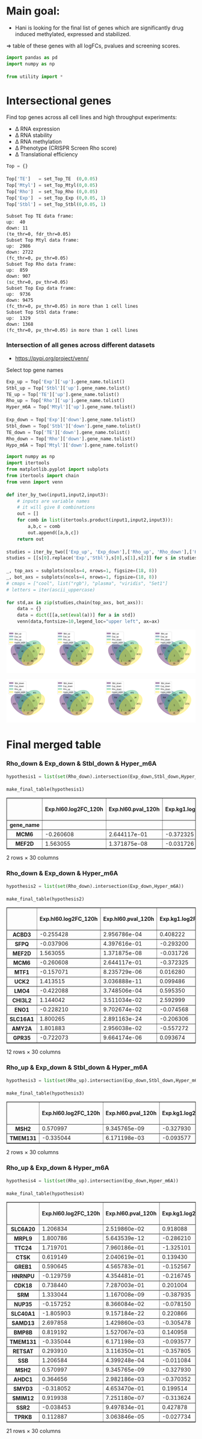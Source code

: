# Main goal: 
- Hani is looking for the final list of genes which are significantly drug induced methylated, expressed and stabilized. 

=> table of these genes with all logFCs, pvalues and screening scores. 



```python
import pandas as pd 
import numpy as np

from utility import *
```

# Intersectional genes 
Find top genes across all cell lines and high throughput experiments:

- ∆ RNA expression 
- ∆ RNA stability 
- ∆ RNA methylation  
- ∆ Phenotype (CRISPR Screen Rho score)
- ∆ Translational efficiency


```python
Top = {}

Top['TE']   = set_Top_TE  (0,0.05)
Top['Mtyl'] = set_Top_Mtyl(0,0.05)
Top['Rho']  = set_Top_Rho (0,0.05)
Top['Exp']  = set_Top_Exp (0,0.05, 1)
Top['Stbl'] = set_Top_Stbl(0,0.05, 1)

```

    Subset Top TE data frame:
    up:  40
    down: 11
    (te_thr=0, fdr_thr=0.05)
    Subset Top Mtyl data frame:
    up:  2986
    down: 2722
    (fc_thr=0, pv_thr=0.05)
    Subset Top Rho data frame:
    up:  859
    down: 907
    (sc_thr=0, pv_thr=0.05)
    Subset Top Exp data frame:
    up:  9736
    down: 9475
    (fc_thr=0, pv_thr=0.05) in more than 1 cell lines
    Subset Top Stbl data frame:
    up:  1329
    down: 1368
    (fc_thr=0, pv_thr=0.05) in more than 1 cell lines


### Intersection of all genes across different datasets

- https://pypi.org/project/venn/

Select top gene names 


```python
Exp_up = Top['Exp']['up'].gene_name.tolist()
Stbl_up = Top['Stbl']['up'].gene_name.tolist()
TE_up = Top['TE']['up'].gene_name.tolist()
Rho_up = Top['Rho']['up'].gene_name.tolist()
Hyper_m6A = Top['Mtyl']['up'].gene_name.tolist()

Exp_down = Top['Exp']['down'].gene_name.tolist()
Stbl_down = Top['Stbl']['down'].gene_name.tolist()
TE_down = Top['TE']['down'].gene_name.tolist()
Rho_down = Top['Rho']['down'].gene_name.tolist()
Hypo_m6A = Top['Mtyl']['down'].gene_name.tolist()
```


```python
import numpy as np
import itertools
from matplotlib.pyplot import subplots
from itertools import chain
from venn import venn 

def iter_by_two(input1,input2,input3):
    # inputs are variable names 
    # it will give 8 combinations 
    out = []
    for comb in list(itertools.product(input1,input2,input3)):
        a,b,c = comb
        out.append([a,b,c])
    return out 

studies = iter_by_two(['Exp_up', 'Exp_down'],['Rho_up', 'Rho_down'],['Hyper_m6A', 'Hypo_m6A'])
studies = [[s[0].replace('Exp','Stbl'),s[0],s[1],s[2]] for s in studies]

_, top_axs = subplots(ncols=4, nrows=1, figsize=(18, 8))
_, bot_axs = subplots(ncols=4, nrows=1, figsize=(18, 8))
# cmaps = ["cool", list("rgb"), "plasma", "viridis", "Set1"]
# letters = iter(ascii_uppercase)

for std,ax in zip(studies,chain(top_axs, bot_axs)):
    data = {}
    data = dict([[a,set(eval(a))] for a in std])
    venn(data,fontsize=10,legend_loc="upper left", ax=ax)
```


    
![png](img/venn_1.png)
    



    
![png](img/venn_2.png)
    


# Final merged table

### Rho_down & Exp_down & Stbl_down & Hyper_m6A


```python
hypothesis1 = list(set(Rho_down).intersection(Exp_down,Stbl_down,Hyper_m6A))

make_final_table(hypothesis1)
```




<table border="1" class="dataframe">
  <thead>
    <tr style="text-align: right;">
      <th></th>
      <th>Exp.hl60.log2FC_120h</th>
      <th>Exp.hl60.pval_120h</th>
      <th>Exp.kg1.log2FC</th>
      <th>Exp.kg1.pval</th>
      <th>Exp.molm14.log2FC</th>
      <th>Exp.molm14.pval</th>
      <th>Exp.ociaml2.log2FC</th>
      <th>Exp.ociaml2.pval</th>
      <th>Exp.ociaml3.log2FC</th>
      <th>Exp.ociaml3.pval</th>
      <th>...</th>
      <th>Stbl.ociaml3.logFC</th>
      <th>Stbl.ociaml3.pval</th>
      <th>Stbl.thp1.logFC</th>
      <th>Stbl.thp1.pval</th>
      <th>TE.Estimate_treatmentDRUG</th>
      <th>TE.fdr_Pr...z.._treatmentDRUG</th>
      <th>Rho.Mann-Whitney p-value</th>
      <th>Rho.rho score</th>
      <th>Gamma.Mann-Whitney p-value</th>
      <th>Gamma.gamma score</th>
    </tr>
    <tr>
      <th>gene_name</th>
      <th></th>
      <th></th>
      <th></th>
      <th></th>
      <th></th>
      <th></th>
      <th></th>
      <th></th>
      <th></th>
      <th></th>
      <th></th>
      <th></th>
      <th></th>
      <th></th>
      <th></th>
      <th></th>
      <th></th>
      <th></th>
      <th></th>
      <th></th>
      <th></th>
    </tr>
  </thead>
  <tbody>
    <tr>
      <th>MCM6</th>
      <td>-0.260608</td>
      <td>2.644117e-01</td>
      <td>-0.372325</td>
      <td>0.006128</td>
      <td>-0.706042</td>
      <td>0.000015</td>
      <td>-0.062433</td>
      <td>0.694125</td>
      <td>-0.377572</td>
      <td>0.011931</td>
      <td>...</td>
      <td>0.192816</td>
      <td>0.155195</td>
      <td>0.063040</td>
      <td>0.487625</td>
      <td>0.141152</td>
      <td>0.568586</td>
      <td>0.0176399</td>
      <td>-0.256772</td>
      <td>0.000117131</td>
      <td>-0.364115</td>
    </tr>
    <tr>
      <th>MEF2D</th>
      <td>1.563055</td>
      <td>1.371875e-08</td>
      <td>-0.031726</td>
      <td>0.891686</td>
      <td>-0.347330</td>
      <td>0.104679</td>
      <td>-0.220338</td>
      <td>0.216834</td>
      <td>-0.409503</td>
      <td>0.017260</td>
      <td>...</td>
      <td>0.228954</td>
      <td>0.115202</td>
      <td>0.120834</td>
      <td>0.277893</td>
      <td>0.119764</td>
      <td>0.907884</td>
      <td>0.0498476</td>
      <td>-0.0656627</td>
      <td>0.00318461</td>
      <td>-0.038707</td>
    </tr>
  </tbody>
</table>
<p>2 rows × 30 columns</p>
</div>



### Rho_down & Exp_down & Hyper_m6A


```python
hypothesis2 = list(set(Rho_down).intersection(Exp_down,Hyper_m6A))

make_final_table(hypothesis2)
```




<table border="1" class="dataframe">
  <thead>
    <tr style="text-align: right;">
      <th></th>
      <th>Exp.hl60.log2FC_120h</th>
      <th>Exp.hl60.pval_120h</th>
      <th>Exp.kg1.log2FC</th>
      <th>Exp.kg1.pval</th>
      <th>Exp.molm14.log2FC</th>
      <th>Exp.molm14.pval</th>
      <th>Exp.ociaml2.log2FC</th>
      <th>Exp.ociaml2.pval</th>
      <th>Exp.ociaml3.log2FC</th>
      <th>Exp.ociaml3.pval</th>
      <th>...</th>
      <th>Stbl.ociaml3.logFC</th>
      <th>Stbl.ociaml3.pval</th>
      <th>Stbl.thp1.logFC</th>
      <th>Stbl.thp1.pval</th>
      <th>TE.Estimate_treatmentDRUG</th>
      <th>TE.fdr_Pr...z.._treatmentDRUG</th>
      <th>Rho.Mann-Whitney p-value</th>
      <th>Rho.rho score</th>
      <th>Gamma.Mann-Whitney p-value</th>
      <th>Gamma.gamma score</th>
    </tr>
  </thead>
  <tbody>
    <tr>
      <th>ACBD3</th>
      <td>-0.255428</td>
      <td>2.956786e-04</td>
      <td>0.408222</td>
      <td>0.224012</td>
      <td>-0.004804</td>
      <td>9.774198e-01</td>
      <td>-0.033640</td>
      <td>0.839696</td>
      <td>0.277632</td>
      <td>0.272227</td>
      <td>...</td>
      <td>NaN</td>
      <td>NaN</td>
      <td>NaN</td>
      <td>NaN</td>
      <td>0.014849</td>
      <td>0.991344</td>
      <td>0.00126337</td>
      <td>-0.142158</td>
      <td>0.0168892</td>
      <td>0.0409318</td>
    </tr>
    <tr>
      <th>SFPQ</th>
      <td>-0.037906</td>
      <td>4.397616e-01</td>
      <td>-0.293200</td>
      <td>0.086317</td>
      <td>-0.317340</td>
      <td>4.290813e-02</td>
      <td>-0.175780</td>
      <td>0.304325</td>
      <td>-0.017672</td>
      <td>0.933338</td>
      <td>...</td>
      <td>-0.161741</td>
      <td>0.284903</td>
      <td>0.052482</td>
      <td>0.577053</td>
      <td>0.226904</td>
      <td>0.185863</td>
      <td>0.00230533</td>
      <td>-0.200517</td>
      <td>0.00880856</td>
      <td>-0.102862</td>
    </tr>
    <tr>
      <th>MEF2D</th>
      <td>1.563055</td>
      <td>1.371875e-08</td>
      <td>-0.031726</td>
      <td>0.891686</td>
      <td>-0.347330</td>
      <td>1.046792e-01</td>
      <td>-0.220338</td>
      <td>0.216834</td>
      <td>-0.409503</td>
      <td>0.017260</td>
      <td>...</td>
      <td>0.228954</td>
      <td>0.115202</td>
      <td>0.120834</td>
      <td>0.277893</td>
      <td>0.119764</td>
      <td>0.907884</td>
      <td>0.0498476</td>
      <td>-0.0656627</td>
      <td>0.00318461</td>
      <td>-0.038707</td>
    </tr>
    <tr>
      <th>MCM6</th>
      <td>-0.260608</td>
      <td>2.644117e-01</td>
      <td>-0.372325</td>
      <td>0.006128</td>
      <td>-0.706042</td>
      <td>1.485079e-05</td>
      <td>-0.062433</td>
      <td>0.694125</td>
      <td>-0.377572</td>
      <td>0.011931</td>
      <td>...</td>
      <td>0.192816</td>
      <td>0.155195</td>
      <td>0.063040</td>
      <td>0.487625</td>
      <td>0.141152</td>
      <td>0.568586</td>
      <td>0.0176399</td>
      <td>-0.256772</td>
      <td>0.000117131</td>
      <td>-0.364115</td>
    </tr>
    <tr>
      <th>MTF1</th>
      <td>-0.157071</td>
      <td>8.235729e-06</td>
      <td>0.016280</td>
      <td>0.937028</td>
      <td>-0.446972</td>
      <td>2.140451e-01</td>
      <td>0.305052</td>
      <td>0.204213</td>
      <td>0.002159</td>
      <td>0.993814</td>
      <td>...</td>
      <td>NaN</td>
      <td>NaN</td>
      <td>NaN</td>
      <td>NaN</td>
      <td>0.124444</td>
      <td>0.940129</td>
      <td>0.00201799</td>
      <td>-0.297069</td>
      <td>0.137841</td>
      <td>-0.146795</td>
    </tr>
    <tr>
      <th>UCK2</th>
      <td>1.413515</td>
      <td>3.036888e-11</td>
      <td>0.099486</td>
      <td>0.557710</td>
      <td>-0.166197</td>
      <td>3.703695e-01</td>
      <td>0.169666</td>
      <td>0.312809</td>
      <td>0.003967</td>
      <td>0.982084</td>
      <td>...</td>
      <td>NaN</td>
      <td>NaN</td>
      <td>NaN</td>
      <td>NaN</td>
      <td>0.407555</td>
      <td>0.543413</td>
      <td>0.00679669</td>
      <td>-0.141699</td>
      <td>0.600712</td>
      <td>-0.00531935</td>
    </tr>
    <tr>
      <th>LMO4</th>
      <td>-0.422088</td>
      <td>3.748506e-04</td>
      <td>0.595350</td>
      <td>0.001234</td>
      <td>-0.132534</td>
      <td>4.611962e-01</td>
      <td>-0.108333</td>
      <td>0.569185</td>
      <td>0.297329</td>
      <td>0.221916</td>
      <td>...</td>
      <td>-0.078583</td>
      <td>0.517867</td>
      <td>0.040331</td>
      <td>0.681654</td>
      <td>-0.122797</td>
      <td>0.927343</td>
      <td>0.020828</td>
      <td>-0.0850827</td>
      <td>0.122142</td>
      <td>0.0282576</td>
    </tr>
    <tr>
      <th>CHI3L2</th>
      <td>1.144042</td>
      <td>3.511034e-02</td>
      <td>2.592999</td>
      <td>0.249316</td>
      <td>-1.679973</td>
      <td>2.290830e-01</td>
      <td>-0.852745</td>
      <td>0.564122</td>
      <td>1.009644</td>
      <td>0.413695</td>
      <td>...</td>
      <td>NaN</td>
      <td>NaN</td>
      <td>NaN</td>
      <td>NaN</td>
      <td>NaN</td>
      <td>NaN</td>
      <td>0.0342496</td>
      <td>-0.134453</td>
      <td>0.255808</td>
      <td>-0.0222494</td>
    </tr>
    <tr>
      <th>ENO1</th>
      <td>-0.228210</td>
      <td>9.702674e-02</td>
      <td>-0.074568</td>
      <td>0.673064</td>
      <td>-0.349341</td>
      <td>4.168188e-02</td>
      <td>-0.035007</td>
      <td>0.820917</td>
      <td>0.142302</td>
      <td>0.610297</td>
      <td>...</td>
      <td>-0.051891</td>
      <td>0.721501</td>
      <td>0.002783</td>
      <td>0.981011</td>
      <td>0.170456</td>
      <td>0.022071</td>
      <td>0.0499464</td>
      <td>-0.220227</td>
      <td>0.971943</td>
      <td>-0.00204534</td>
    </tr>
    <tr>
      <th>SLC16A1</th>
      <td>1.800265</td>
      <td>2.891163e-24</td>
      <td>-0.206306</td>
      <td>0.193738</td>
      <td>-0.896546</td>
      <td>5.054270e-07</td>
      <td>-0.286578</td>
      <td>0.123413</td>
      <td>-0.597357</td>
      <td>0.000597</td>
      <td>...</td>
      <td>NaN</td>
      <td>NaN</td>
      <td>NaN</td>
      <td>NaN</td>
      <td>-1.849582</td>
      <td>0.192857</td>
      <td>0.00831795</td>
      <td>-0.178622</td>
      <td>0.196717</td>
      <td>-0.0273967</td>
    </tr>
    <tr>
      <th>AMY2A</th>
      <td>1.801883</td>
      <td>2.956038e-02</td>
      <td>-0.557272</td>
      <td>0.890247</td>
      <td>0.993406</td>
      <td>8.049595e-01</td>
      <td>-2.299423</td>
      <td>0.564383</td>
      <td>2.749730</td>
      <td>0.202518</td>
      <td>...</td>
      <td>NaN</td>
      <td>NaN</td>
      <td>NaN</td>
      <td>NaN</td>
      <td>NaN</td>
      <td>NaN</td>
      <td>0.0125431</td>
      <td>-0.093866</td>
      <td>0.52997</td>
      <td>-0.010743</td>
    </tr>
    <tr>
      <th>GPR35</th>
      <td>-0.722073</td>
      <td>9.664174e-06</td>
      <td>0.093674</td>
      <td>0.758931</td>
      <td>-0.528963</td>
      <td>4.576730e-01</td>
      <td>0.218798</td>
      <td>0.641025</td>
      <td>-0.179317</td>
      <td>0.588192</td>
      <td>...</td>
      <td>NaN</td>
      <td>NaN</td>
      <td>NaN</td>
      <td>NaN</td>
      <td>NaN</td>
      <td>NaN</td>
      <td>0.028282</td>
      <td>-0.136965</td>
      <td>0.194008</td>
      <td>0.00621635</td>
    </tr>
  </tbody>
</table>
<p>12 rows × 30 columns</p>
</div>



### Rho_up & Exp_down & Stbl_down & Hyper_m6A


```python
hypothesis3 = list(set(Rho_up).intersection(Exp_down,Stbl_down,Hyper_m6A))

make_final_table(hypothesis3)
```




<table border="1" class="dataframe">
  <thead>
    <tr style="text-align: right;">
      <th></th>
      <th>Exp.hl60.log2FC_120h</th>
      <th>Exp.hl60.pval_120h</th>
      <th>Exp.kg1.log2FC</th>
      <th>Exp.kg1.pval</th>
      <th>Exp.molm14.log2FC</th>
      <th>Exp.molm14.pval</th>
      <th>Exp.ociaml2.log2FC</th>
      <th>Exp.ociaml2.pval</th>
      <th>Exp.ociaml3.log2FC</th>
      <th>Exp.ociaml3.pval</th>
      <th>...</th>
      <th>Stbl.ociaml3.logFC</th>
      <th>Stbl.ociaml3.pval</th>
      <th>Stbl.thp1.logFC</th>
      <th>Stbl.thp1.pval</th>
      <th>TE.Estimate_treatmentDRUG</th>
      <th>TE.fdr_Pr...z.._treatmentDRUG</th>
      <th>Rho.Mann-Whitney p-value</th>
      <th>Rho.rho score</th>
      <th>Gamma.Mann-Whitney p-value</th>
      <th>Gamma.gamma score</th>
    </tr>
  </thead>
  <tbody>
    <tr>
      <th>MSH2</th>
      <td>0.570997</td>
      <td>9.345765e-09</td>
      <td>-0.327930</td>
      <td>0.062360</td>
      <td>-0.707776</td>
      <td>0.000106</td>
      <td>-0.234308</td>
      <td>0.213572</td>
      <td>-0.336881</td>
      <td>0.054838</td>
      <td>...</td>
      <td>-0.012684</td>
      <td>0.916366</td>
      <td>-0.167781</td>
      <td>0.221697</td>
      <td>0.154781</td>
      <td>0.722210</td>
      <td>0.00587056</td>
      <td>0.142873</td>
      <td>0.147186</td>
      <td>-0.0302337</td>
    </tr>
    <tr>
      <th>TMEM131</th>
      <td>-0.335044</td>
      <td>6.171198e-03</td>
      <td>-0.093577</td>
      <td>0.560429</td>
      <td>0.057964</td>
      <td>0.729947</td>
      <td>0.027949</td>
      <td>0.856325</td>
      <td>-0.017475</td>
      <td>0.931948</td>
      <td>...</td>
      <td>-0.202671</td>
      <td>0.121390</td>
      <td>-0.215341</td>
      <td>0.041291</td>
      <td>0.063921</td>
      <td>0.932726</td>
      <td>0.0222428</td>
      <td>0.161288</td>
      <td>0.00265797</td>
      <td>-0.0662091</td>
    </tr>
  </tbody>
</table>
<p>2 rows × 30 columns</p>
</div>



### Rho_up & Exp_down & Hyper_m6A


```python
hypothesis4 = list(set(Rho_up).intersection(Exp_down,Hyper_m6A))

make_final_table(hypothesis4)
```




<table border="1" class="dataframe">
  <thead>
    <tr style="text-align: right;">
      <th></th>
      <th>Exp.hl60.log2FC_120h</th>
      <th>Exp.hl60.pval_120h</th>
      <th>Exp.kg1.log2FC</th>
      <th>Exp.kg1.pval</th>
      <th>Exp.molm14.log2FC</th>
      <th>Exp.molm14.pval</th>
      <th>Exp.ociaml2.log2FC</th>
      <th>Exp.ociaml2.pval</th>
      <th>Exp.ociaml3.log2FC</th>
      <th>Exp.ociaml3.pval</th>
      <th>...</th>
      <th>Stbl.ociaml3.logFC</th>
      <th>Stbl.ociaml3.pval</th>
      <th>Stbl.thp1.logFC</th>
      <th>Stbl.thp1.pval</th>
      <th>TE.Estimate_treatmentDRUG</th>
      <th>TE.fdr_Pr...z.._treatmentDRUG</th>
      <th>Rho.Mann-Whitney p-value</th>
      <th>Rho.rho score</th>
      <th>Gamma.Mann-Whitney p-value</th>
      <th>Gamma.gamma score</th>
    </tr>
  </thead>
  <tbody>
    <tr>
      <th>SLC6A20</th>
      <td>1.206834</td>
      <td>2.519860e-02</td>
      <td>0.918088</td>
      <td>0.352388</td>
      <td>1.259865</td>
      <td>0.271128</td>
      <td>-2.650165</td>
      <td>0.012432</td>
      <td>1.071316</td>
      <td>0.201365</td>
      <td>...</td>
      <td>NaN</td>
      <td>NaN</td>
      <td>NaN</td>
      <td>NaN</td>
      <td>NaN</td>
      <td>NaN</td>
      <td>0.0432376</td>
      <td>0.0774343</td>
      <td>0.628967</td>
      <td>-0.010128</td>
    </tr>
    <tr>
      <th>MRPL9</th>
      <td>1.800786</td>
      <td>5.643539e-12</td>
      <td>-0.286210</td>
      <td>0.102172</td>
      <td>-0.287571</td>
      <td>0.150551</td>
      <td>0.250177</td>
      <td>0.287494</td>
      <td>-0.518568</td>
      <td>0.038305</td>
      <td>...</td>
      <td>NaN</td>
      <td>NaN</td>
      <td>NaN</td>
      <td>NaN</td>
      <td>-0.155038</td>
      <td>0.893222</td>
      <td>0.00288828</td>
      <td>0.144698</td>
      <td>0.00025029</td>
      <td>-0.232271</td>
    </tr>
    <tr>
      <th>TTC24</th>
      <td>1.719701</td>
      <td>7.960186e-01</td>
      <td>-1.325101</td>
      <td>0.042348</td>
      <td>NaN</td>
      <td>NaN</td>
      <td>0.400511</td>
      <td>0.861518</td>
      <td>-1.826989</td>
      <td>0.651439</td>
      <td>...</td>
      <td>NaN</td>
      <td>NaN</td>
      <td>NaN</td>
      <td>NaN</td>
      <td>NaN</td>
      <td>NaN</td>
      <td>0.00262083</td>
      <td>0.1697</td>
      <td>0.974615</td>
      <td>0.0355165</td>
    </tr>
    <tr>
      <th>CTSK</th>
      <td>0.619149</td>
      <td>2.040619e-01</td>
      <td>0.139430</td>
      <td>0.899428</td>
      <td>0.496117</td>
      <td>0.645394</td>
      <td>-1.639188</td>
      <td>0.178626</td>
      <td>0.554341</td>
      <td>0.412652</td>
      <td>...</td>
      <td>NaN</td>
      <td>NaN</td>
      <td>NaN</td>
      <td>NaN</td>
      <td>NaN</td>
      <td>NaN</td>
      <td>0.046755</td>
      <td>0.0904569</td>
      <td>0.494404</td>
      <td>-0.0195168</td>
    </tr>
    <tr>
      <th>GREB1</th>
      <td>0.590645</td>
      <td>4.565783e-01</td>
      <td>-0.152567</td>
      <td>0.715700</td>
      <td>0.282140</td>
      <td>0.808558</td>
      <td>0.576708</td>
      <td>0.540513</td>
      <td>-1.171591</td>
      <td>0.026395</td>
      <td>...</td>
      <td>NaN</td>
      <td>NaN</td>
      <td>NaN</td>
      <td>NaN</td>
      <td>NaN</td>
      <td>NaN</td>
      <td>0.0198208</td>
      <td>0.0869877</td>
      <td>0.184415</td>
      <td>0.0561801</td>
    </tr>
    <tr>
      <th>HNRNPU</th>
      <td>-0.129759</td>
      <td>4.354481e-01</td>
      <td>-0.216745</td>
      <td>0.246770</td>
      <td>-0.456809</td>
      <td>0.002849</td>
      <td>0.115574</td>
      <td>0.365777</td>
      <td>0.096698</td>
      <td>0.643306</td>
      <td>...</td>
      <td>0.020860</td>
      <td>0.889410</td>
      <td>-0.004460</td>
      <td>0.964859</td>
      <td>0.268148</td>
      <td>0.001581</td>
      <td>0.0489654</td>
      <td>0.132367</td>
      <td>0.383809</td>
      <td>-0.0425436</td>
    </tr>
    <tr>
      <th>CDK18</th>
      <td>0.738440</td>
      <td>7.287003e-01</td>
      <td>0.201004</td>
      <td>0.897594</td>
      <td>0.584568</td>
      <td>0.149347</td>
      <td>0.269656</td>
      <td>0.405711</td>
      <td>-0.443172</td>
      <td>0.157660</td>
      <td>...</td>
      <td>NaN</td>
      <td>NaN</td>
      <td>NaN</td>
      <td>NaN</td>
      <td>NaN</td>
      <td>NaN</td>
      <td>0.0231814</td>
      <td>0.126849</td>
      <td>0.190298</td>
      <td>-0.0206226</td>
    </tr>
    <tr>
      <th>SRM</th>
      <td>1.333044</td>
      <td>1.167008e-09</td>
      <td>-0.387935</td>
      <td>0.098412</td>
      <td>-0.190280</td>
      <td>0.511287</td>
      <td>-0.030205</td>
      <td>0.875547</td>
      <td>0.050346</td>
      <td>0.832267</td>
      <td>...</td>
      <td>NaN</td>
      <td>NaN</td>
      <td>NaN</td>
      <td>NaN</td>
      <td>0.196854</td>
      <td>0.707356</td>
      <td>0.0336788</td>
      <td>0.0798143</td>
      <td>0.114066</td>
      <td>-0.0727709</td>
    </tr>
    <tr>
      <th>NUP35</th>
      <td>-0.157252</td>
      <td>8.366084e-02</td>
      <td>-0.078150</td>
      <td>0.738598</td>
      <td>-0.534280</td>
      <td>0.030826</td>
      <td>-0.087652</td>
      <td>0.703460</td>
      <td>-0.127036</td>
      <td>0.600484</td>
      <td>...</td>
      <td>NaN</td>
      <td>NaN</td>
      <td>NaN</td>
      <td>NaN</td>
      <td>-0.195545</td>
      <td>0.877835</td>
      <td>0.00438646</td>
      <td>0.133577</td>
      <td>0.370689</td>
      <td>0.00643263</td>
    </tr>
    <tr>
      <th>SLC40A1</th>
      <td>-1.805903</td>
      <td>9.157184e-22</td>
      <td>0.220866</td>
      <td>0.333506</td>
      <td>-0.752589</td>
      <td>0.596286</td>
      <td>0.461624</td>
      <td>0.023219</td>
      <td>1.539103</td>
      <td>0.000218</td>
      <td>...</td>
      <td>NaN</td>
      <td>NaN</td>
      <td>NaN</td>
      <td>NaN</td>
      <td>NaN</td>
      <td>NaN</td>
      <td>0.00545656</td>
      <td>0.106535</td>
      <td>0.565091</td>
      <td>0.0277337</td>
    </tr>
    <tr>
      <th>SAMD13</th>
      <td>2.697858</td>
      <td>1.429860e-03</td>
      <td>-0.305478</td>
      <td>0.581785</td>
      <td>-0.158482</td>
      <td>0.788260</td>
      <td>0.318479</td>
      <td>0.653815</td>
      <td>-0.646936</td>
      <td>0.643254</td>
      <td>...</td>
      <td>NaN</td>
      <td>NaN</td>
      <td>NaN</td>
      <td>NaN</td>
      <td>NaN</td>
      <td>NaN</td>
      <td>0.00489573</td>
      <td>0.111218</td>
      <td>0.203665</td>
      <td>0.00682179</td>
    </tr>
    <tr>
      <th>BMP8B</th>
      <td>0.819192</td>
      <td>1.527067e-03</td>
      <td>0.140958</td>
      <td>0.786972</td>
      <td>0.025062</td>
      <td>0.894030</td>
      <td>-0.072460</td>
      <td>0.597073</td>
      <td>0.563463</td>
      <td>0.000412</td>
      <td>...</td>
      <td>NaN</td>
      <td>NaN</td>
      <td>NaN</td>
      <td>NaN</td>
      <td>NaN</td>
      <td>NaN</td>
      <td>0.0236276</td>
      <td>0.0922899</td>
      <td>0.268999</td>
      <td>-0.0143093</td>
    </tr>
    <tr>
      <th>TMEM131</th>
      <td>-0.335044</td>
      <td>6.171198e-03</td>
      <td>-0.093577</td>
      <td>0.560429</td>
      <td>0.057964</td>
      <td>0.729947</td>
      <td>0.027949</td>
      <td>0.856325</td>
      <td>-0.017475</td>
      <td>0.931948</td>
      <td>...</td>
      <td>-0.202671</td>
      <td>0.121390</td>
      <td>-0.215341</td>
      <td>0.041291</td>
      <td>0.063921</td>
      <td>0.932726</td>
      <td>0.0222428</td>
      <td>0.161288</td>
      <td>0.00265797</td>
      <td>-0.0662091</td>
    </tr>
    <tr>
      <th>RETSAT</th>
      <td>0.293910</td>
      <td>3.116350e-01</td>
      <td>-0.357805</td>
      <td>0.357041</td>
      <td>0.788125</td>
      <td>0.004258</td>
      <td>0.430948</td>
      <td>0.176807</td>
      <td>0.521691</td>
      <td>0.146683</td>
      <td>...</td>
      <td>NaN</td>
      <td>NaN</td>
      <td>NaN</td>
      <td>NaN</td>
      <td>0.029562</td>
      <td>0.988401</td>
      <td>0.0373066</td>
      <td>0.148801</td>
      <td>0.453571</td>
      <td>-0.0118136</td>
    </tr>
    <tr>
      <th>SSB</th>
      <td>1.206584</td>
      <td>4.399248e-04</td>
      <td>-0.011084</td>
      <td>0.945075</td>
      <td>-0.256049</td>
      <td>0.113667</td>
      <td>0.006027</td>
      <td>0.976421</td>
      <td>0.030441</td>
      <td>0.916677</td>
      <td>...</td>
      <td>NaN</td>
      <td>NaN</td>
      <td>NaN</td>
      <td>NaN</td>
      <td>0.130178</td>
      <td>0.780711</td>
      <td>0.00951027</td>
      <td>0.199131</td>
      <td>0.000226838</td>
      <td>-0.205369</td>
    </tr>
    <tr>
      <th>MSH2</th>
      <td>0.570997</td>
      <td>9.345765e-09</td>
      <td>-0.327930</td>
      <td>0.062360</td>
      <td>-0.707776</td>
      <td>0.000106</td>
      <td>-0.234308</td>
      <td>0.213572</td>
      <td>-0.336881</td>
      <td>0.054838</td>
      <td>...</td>
      <td>-0.012684</td>
      <td>0.916366</td>
      <td>-0.167781</td>
      <td>0.221697</td>
      <td>0.154781</td>
      <td>0.722210</td>
      <td>0.00587056</td>
      <td>0.142873</td>
      <td>0.147186</td>
      <td>-0.0302337</td>
    </tr>
    <tr>
      <th>AHDC1</th>
      <td>0.364656</td>
      <td>2.982186e-03</td>
      <td>-0.370352</td>
      <td>0.226922</td>
      <td>0.056858</td>
      <td>0.865928</td>
      <td>0.004764</td>
      <td>0.993084</td>
      <td>0.248048</td>
      <td>0.581709</td>
      <td>...</td>
      <td>NaN</td>
      <td>NaN</td>
      <td>NaN</td>
      <td>NaN</td>
      <td>-0.198277</td>
      <td>0.927907</td>
      <td>0.0481923</td>
      <td>0.0721406</td>
      <td>0.731346</td>
      <td>-0.00303373</td>
    </tr>
    <tr>
      <th>SMYD3</th>
      <td>-0.318052</td>
      <td>4.653470e-01</td>
      <td>0.199514</td>
      <td>0.204869</td>
      <td>-0.067999</td>
      <td>0.691954</td>
      <td>-0.205786</td>
      <td>0.178188</td>
      <td>-0.014195</td>
      <td>0.942268</td>
      <td>...</td>
      <td>NaN</td>
      <td>NaN</td>
      <td>NaN</td>
      <td>NaN</td>
      <td>-0.157867</td>
      <td>0.934031</td>
      <td>0.0462115</td>
      <td>0.0743541</td>
      <td>0.175711</td>
      <td>-0.0207636</td>
    </tr>
    <tr>
      <th>SMIM12</th>
      <td>0.919938</td>
      <td>7.251180e-07</td>
      <td>-0.313624</td>
      <td>0.329383</td>
      <td>0.102123</td>
      <td>0.689345</td>
      <td>0.284827</td>
      <td>0.233304</td>
      <td>0.265253</td>
      <td>0.492096</td>
      <td>...</td>
      <td>NaN</td>
      <td>NaN</td>
      <td>NaN</td>
      <td>NaN</td>
      <td>0.260382</td>
      <td>0.878780</td>
      <td>0.0223228</td>
      <td>0.100061</td>
      <td>0.151677</td>
      <td>-0.0290833</td>
    </tr>
    <tr>
      <th>SSR2</th>
      <td>-0.038453</td>
      <td>9.497834e-01</td>
      <td>0.427878</td>
      <td>0.015550</td>
      <td>0.171407</td>
      <td>0.354462</td>
      <td>0.178020</td>
      <td>0.202149</td>
      <td>-0.072072</td>
      <td>0.664912</td>
      <td>...</td>
      <td>NaN</td>
      <td>NaN</td>
      <td>NaN</td>
      <td>NaN</td>
      <td>0.022685</td>
      <td>0.971238</td>
      <td>0.0279785</td>
      <td>0.15602</td>
      <td>0.0727247</td>
      <td>-0.0257302</td>
    </tr>
    <tr>
      <th>TPRKB</th>
      <td>0.112887</td>
      <td>3.063846e-05</td>
      <td>-0.027734</td>
      <td>0.910611</td>
      <td>-0.135479</td>
      <td>0.630298</td>
      <td>-0.163795</td>
      <td>0.492134</td>
      <td>-0.204264</td>
      <td>0.430332</td>
      <td>...</td>
      <td>NaN</td>
      <td>NaN</td>
      <td>NaN</td>
      <td>NaN</td>
      <td>0.064802</td>
      <td>0.959597</td>
      <td>0.0416847</td>
      <td>0.160599</td>
      <td>0.173848</td>
      <td>-0.0647234</td>
    </tr>
  </tbody>
</table>
<p>21 rows × 30 columns</p>
</div>



